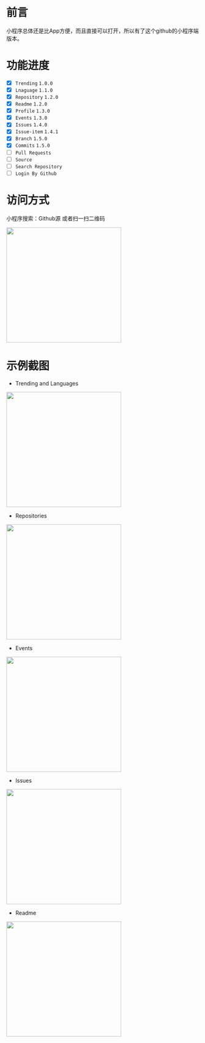 # 前言
小程序总体还是比App方便，而且直接可以打开，所以有了这个github的小程序端版本。

# 功能进度

* [x] `Trending` `1.0.0`
* [x] `Lnaguage` `1.1.0`
* [x] `Repository` `1.2.0`
* [x] `Readme` `1.2.0`
* [x] `Profile` `1.3.0`
* [x] `Events` `1.3.0`
* [x] `Issues` `1.4.0`
* [x] `Issue-item` `1.4.1`
* [x] `Branch` `1.5.0`
* [x] `Commits` `1.5.0`
* [ ] `Pull Requests`
* [ ] `Source`
* [ ] `Search Repository`
* [ ] `Login By Github`

# 访问方式
小程序搜索：Github源
或者扫一扫二维码

<img src="./weapp.jpg" width="300">

# 示例截图

+ Trending and Languages

<img src="./screenshot/language.gif" width="300">

+ Repositories

<img src="./screenshot/repo.gif" width="300">

+ Events

<img src="./screenshot/events.gif" width="300">

+ Issues

<img src="./screenshot/issues.gif" width="300">

+ Readme

<img src="./screenshot/readme.gif" width="300">
